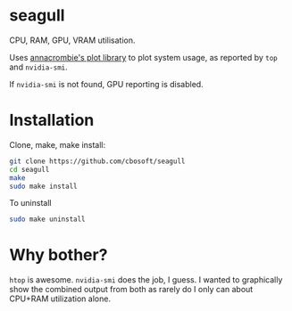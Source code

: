 # seagull

CPU, RAM, GPU, VRAM utilisation.

Uses [annacrombie's plot library](https://github.com/annacrombie/plot) to plot system usage, as reported by `top` and `nvidia-smi`.

If `nvidia-smi` is not found, GPU reporting is disabled.


# Installation

Clone, make, make install:

```bash
git clone https://github.com/cbosoft/seagull
cd seagull
make
sudo make install
```

To uninstall
```bash
sudo make uninstall
```

# Why bother?

`htop` is awesome. `nvidia-smi` does the job, I guess. I wanted to graphically
show the combined output from both as rarely do I only can about CPU+RAM
utilization alone.
